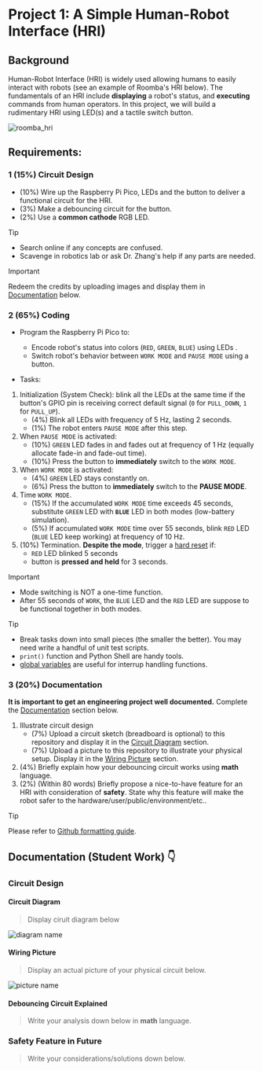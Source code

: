 # Project 1: A Simple Human-Robot Interface (HRI)

## Background
Human-Robot Interface (HRI) is widely used allowing humans to easily interact with robots (see an example of Roomba's HRI below). The fundamentals of an HRI include **displaying** a robot's status, and **executing** commands from human operators. In this project, we will build a rudimentary HRI using LED(s) and a tactile switch button.

![roomba_hri](https://miro.medium.com/v2/resize:fit:640/format:webp/1*nLjM3CHVIxvbTAc3EuUpvg.gif)

## Requirements:

### 1 (15%) Circuit Design
- (10%) Wire up the Raspberry Pi Pico, LEDs and the button to deliver a functional circuit for the HRI.
- (3%) Make a debouncing circuit for the button.
- (2%) Use a **common cathode** RGB LED.
> [!TIP]
> - Search online if any concepts are confused.
> - Scavenge in robotics lab or ask Dr. Zhang's help if any parts are needed.

> [!IMPORTANT]
> Redeem the credits by uploading images and display them in [Documentation](#circuit-design) below.

### 2 (65%) Coding
- Program the Raspberry Pi Pico to: 
    - Encode robot's status into colors (`RED`, `GREEN`, `BLUE`) using LEDs .
    - Switch robot's behavior between `WORK MODE` and `PAUSE MODE` using a button.

- Tasks:
1. Initialization (System Check): blink all the LEDs at the same time if the button's GPIO pin is receiving correct default signal (`0` for `PULL_DOWN`, `1` for `PULL_UP`).
   - (4%) Blink all LEDs with frequency of 5 Hz, lasting 2 seconds.
   - (1%) The robot enters `PAUSE MODE` after this step.
2. When `PAUSE MODE` is activated:
   - (10%) `GREEN` LED fades in and fades out at frequency of 1 Hz (equally allocate fade-in and fade-out time).
   - (10%) Press the button to **immediately** switch to the `WORK MODE`.
3. When `WORK MODE` is activated:
   - (4%) `GREEN` LED stays constantly on.
   - (6%) Press the button to **immediately** switch to the **PAUSE MODE**.
4. Time `WORK MODE`.
   - (15%) If the accumulated `WORK MODE` time exceeds 45 seconds, substitute `GREEN` LED with **`BLUE`** LED in both modes (low-battery simulation).
   - (5%) If accumulated `WORK MODE` time over 55 seconds, blink `RED` LED (`BLUE` LED keep working) at frequency of 10 Hz.
5. (10%) Termination. **Despite the mode**, trigger a [hard reset](https://docs.micropython.org/en/latest/wipy/tutorial/reset.html#reset-and-boot-modes) if:
   - `RED` LED blinked 5 seconds
   - button is **pressed and held** for 3 seconds. 

> [!IMPORTANT]
> - Mode switching is NOT a one-time function.
> - After 55 seconds of `WORK`, the `BLUE` LED and the `RED` LED are suppose to be functional together in both modes.

> [!TIP]
> - Break tasks down into small pieces (the smaller the better). You may need write a handful of unit test scripts.
> - `print()` function and Python Shell are handy tools.
> - [global variables](https://realpython.com/python-use-global-variable-in-function/) are useful for interrup handling functions.

### 3 (20%) Documentation
**It is important to get an engineering project well documented.** 
Complete the [Documentation](#documentation-student-work-) section below. 
1. Illustrate circuit design
   - (7%) Upload a circuit sketch (breadboard is optional) to this repository  and display it in the [Circuit Diagram](#circuit-diagram) section.
   - (7%) Upload a picture to this repository to illustrate your physical setup. Display it in the [Wiring Picture](#wiring-picture) section.
2. (4%) Briefly explain how your debouncing circuit works using **math** language.   
3. (2%) (Within 80 words) Briefly propose a nice-to-have feature for an HRI with consideration of **safety**.
   State why this feature will make the robot safer to the hardware/user/public/environment/etc..

> [!TIP]
> Please refer to [Github formatting guide](https://docs.github.com/en/get-started/writing-on-github).


## Documentation (Student Work) 👇

### Circuit Design
#### Circuit Diagram
> Display ciruit diagram below

![diagram name](diagram_link)

#### Wiring Picture
> Display an actual picture of your physical circuit below.

![picture name](picture_link)

#### Debouncing Circuit Explained
> Write your analysis down below in **math** language. 

### Safety Feature in Future
> Write your considerations/solutions down below.
